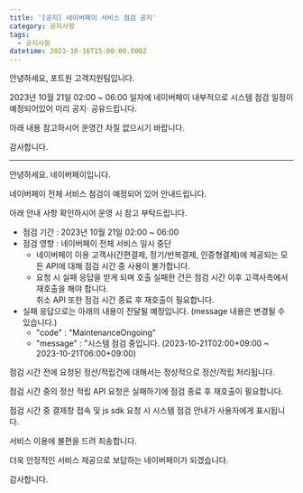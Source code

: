 ```yaml
---
title: '[공지] 네이버페이 서비스 점검 공지'
category: 공지사항
tags:
  - 공지사항
datetime: 2023-10-16T15:00:00.000Z
---
```


안녕하세요, 포트원 고객지원팀입니다.

2023년 10월 21일 02:00 \~ 06:00 일자에 네이버페이 내부적으로 시스템 점검 일정이 예정되어있어 미리 공지· 공유드립니다.

아래 내용 참고하시어 운영간 차질 없으시기 바랍니다.

감사합니다.

---

안녕하세요. 네이버페이입니다.

네이버페이 전체 서비스 점검이 예정되어 있어 안내드립니다.

아래 안내 사항 확인하시어 운영 시 참고 부탁드립니다.

- 점검 기간 : 2023년 10월 21일 02:00 \~ 06:00
- 점검 영향 : 네이버페이 전체 서비스 일시 중단
  - 네이버페이 이용 고객사(간편결제, 정기/반복결제, 인증형결제)에 제공되는 모든 API에 대해 점검 시간 중 사용이 불가합니다.
  - 요청 시 실패 응답을 받게 되며 호출 실패한 건은 점검 시간 이후 고객사측에서 재호출을 해야 합니다. \
    취소 API 또한 점검 시간 종료 후 재호출이 필요합니다.
- 실패 응답으로는 아래의 내용이 전달될 예정입니다. (message 내용은 변경될 수 있습니다.)
  - "code" : "MaintenanceOngoing"
  - "message" : "시스템 점검 중입니다. (2023-10-21T02:00+09:00 \~ 2023-10-21T06:00+09:00)

점검 시간 전에 요청된 정산/적립건에 대해서는 정상적으로 정산/적립 처리됩니다.

점검 시간 중의 정산 적립 API 요청은 실패하기에 점검 종료 후 재호출이 필요합니다.

점검 시간 중 결제창 접속 및 js sdk 요청 시 시스템 점검 안내가 사용자에게 표시됩니다.

서비스 이용에 불편을 드려 죄송합니다.

더욱 안정적인 서비스 제공으로 보답하는 네이버페이가 되겠습니다.

감사합니다.
